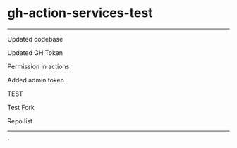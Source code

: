 # gh-action-services-test

---

Updated codebase

Updated GH Token

Permission in actions

Added admin token


TEST

Test Fork

Repo list

---







'
